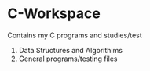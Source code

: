 # C-Workspace
Contains my C programs and studies/test
1) Data Structures and Algorithims
2) General programs/testing files
